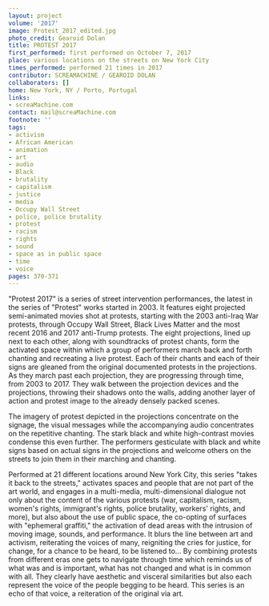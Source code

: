```yaml
---
layout: project
volume: '2017'
image: Protest_2017_edited.jpg
photo_credit: Gearoid Dolan
title: PROTEST 2017
first_performed: first performed on October 7, 2017
place: various locations on the streets on New York City
times_performed: performed 21 times in 2017
contributor: SCREAMACHINE / GEAROID DOLAN
collaborators: []
home: New York, NY / Porto, Portugal
links:
- screaMachine.com
contact: mail@screaMachine.com
footnote: ''
tags:
- activism
- African American
- animation
- art
- audio
- Black
- brutality
- capitalism
- justice
- media
- Occupy Wall Street
- police, police brutality
- protest
- racism
- rights
- sound
- space as in public space
- time
- voice
pages: 370-371
---
```


"Protest 2017" is a series of street intervention performances, the latest in the series of "Protest" works started in 2003. It features eight projected semi-animated movies shot at protests, starting with the 2003 anti-Iraq War protests, through Occupy Wall Street, Black Lives Matter and the most recent 2016 and 2017 anti-Trump protests. The eight projections, lined up next to each other, along with soundtracks of protest chants, form the activated space within which a group of performers march back and forth chanting and recreating a live protest. Each of their chants and each of their signs are gleaned from the original documented protests in the projections. As they march past each projection, they are progressing through time, from 2003 to 2017. They walk between the projection devices and the projections, throwing their shadows onto the walls, adding another layer of action and protest image to the already densely packed scenes.

The imagery of protest depicted in the projections concentrate on the signage, the visual messages while the accompanying audio concentrates on the repetitive chanting. The stark black and white high-contrast movies condense this even further. The performers gesticulate with black and white signs based on actual signs in the projections and welcome others on the streets to join them in their marching and chanting.

Performed at 21 different locations around New York City, this series "takes it back to the streets," activates spaces and people that are not part of the art world, and engages in a multi-media, multi-dimensional dialogue not only about the content of the various protests (war, capitalism, racism, women's rights, immigrant's rights, police brutality, workers' rights, and more), but also about the use of public space, the co-opting of surfaces with "ephemeral graffiti," the activation of dead areas with the intrusion of moving image, sounds, and performance. It blurs the line between art and activism, reiterating the voices of many, reigniting the cries for justice, for change, for a chance to be heard, to be listened to&hellip; By combining protests from different eras one gets to navigate through time which reminds us of what was and is important, what has not changed and what is in common with all. They clearly have aesthetic and visceral similarities but also each represent the voice of the people begging to be heard. This series is an echo of that voice, a reiteration of the original via art.
